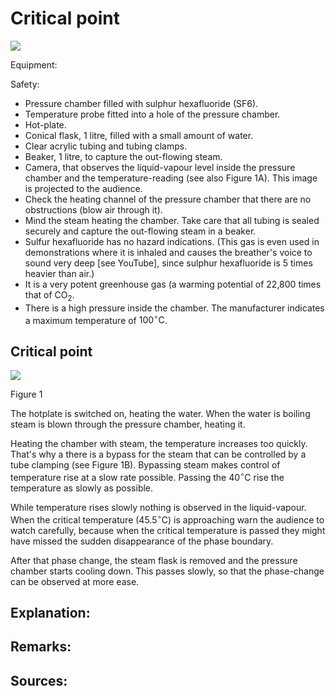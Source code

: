 # Critical point 

![](https://cdn.mathpix.com/cropped/2024_06_24_efdbd0679599cd5616f3g-1.jpg?height=1103&width=1479&top_left_y=300&top_left_x=304)

Equipment:

Safety:

- Pressure chamber filled with sulphur hexafluoride (SF6).
- Temperature probe fitted into a hole of the pressure chamber.
- Hot-plate.
- Conical flask, 1 litre, filled with a small amount of water.
- Clear acrylic tubing and tubing clamps.
- Beaker, 1 litre, to capture the out-flowing steam.
- Camera, that observes the liquid-vapour level inside the pressure chamber and the temperature-reading (see also Figure 1A). This image is projected to the audience.
- Check the heating channel of the pressure chamber that there are no obstructions (blow air through it).
- Mind the steam heating the chamber. Take care that all tubing is sealed securely and capture the out-flowing steam in a beaker.
- Sulfur hexafluoride has no hazard indications. (This gas is even used in demonstrations where it is inhaled and causes the breather's voice to sound very deep [see YouTube], since sulphur hexafluoride is 5 times heavier than air.)
- It is a very potent greenhouse gas (a warming potential of 22,800 times that of $\mathrm{CO}_{2}$.
- There is a high pressure inside the chamber. The manufacturer indicates a maximum temperature of $100^{\circ} \mathrm{C}$.


## Critical point

![](https://cdn.mathpix.com/cropped/2024_06_24_efdbd0679599cd5616f3g-2.jpg?height=566&width=1476&top_left_y=335&top_left_x=303)

Figure 1

The hotplate is switched on, heating the water. When the water is boiling steam is blown through the pressure chamber, heating it.

Heating the chamber with steam, the temperature increases too quickly. That's why a there is a bypass for the steam that can be controlled by a tube clamping (see Figure 1B). Bypassing steam makes control of temperature rise at a slow rate possible. Passing the $40^{\circ} \mathrm{C}$ rise the temperature as slowly as possible.

While temperature rises slowly nothing is observed in the liquid-vapour. When the critical temperature $\left(45.5^{\circ} \mathrm{C}\right)$ is approaching warn the audience to watch carefully, because when the critical temperature is passed they might have missed the sudden disappearance of the phase boundary.

After that phase change, the steam flask is removed and the pressure chamber starts cooling down. This passes slowly, so that the phase-change can be observed at more ease.

## Explanation:

## Remarks:

## Sources:


